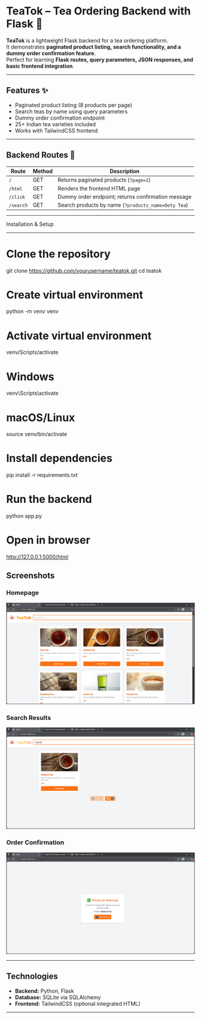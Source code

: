 # TeaTok – Tea Ordering Backend with Flask 🍵

**TeaTok** is a lightweight Flask backend for a tea ordering platform.  
It demonstrates **paginated product listing, search functionality, and a dummy order confirmation feature**.  
Perfect for learning **Flask routes, query parameters, JSON responses, and basic frontend integration**.

---

## Features ✨

- Paginated product listing (8 products per page)
- Search teas by name using query parameters
- Dummy order confirmation endpoint
- 25+ Indian tea varieties included
- Works with TailwindCSS frontend

---

## Backend Routes 🔗

| Route        | Method | Description |
|--------------|--------|-------------|
| `/`          | GET    | Returns paginated products (`?page=1`) |
| `/html`      | GET    | Renders the frontend HTML page |
| `/click`     | GET    | Dummy order endpoint; returns confirmation message |
| `/search`    | GET    | Search products by name (`?products_name=Ooty Tea`) |

---

Installation & Setup

---
# Clone the repository
git clone https://github.com/yourusername/teatok.git
cd teatok

# Create virtual environment
python -m venv venv

# Activate virtual environment
venv/Scripts/activate
# Windows
venv\Scripts\activate
# macOS/Linux
source venv/bin/activate

# Install dependencies
pip install -r requirements.txt

# Run the backend
python app.py

# Open in browser
http://127.0.0.1:5000/html

## Screenshots

### Homepage
![Homepage](screenshots/homepage.png)

### Search Results
![Search Results](screenshots/search.png)

### Order Confirmation
![Order Confirmation](screenshots/order.png)

---

## Technologies

- **Backend:** Python, Flask  
- **Database:** SQLite via SQLAlchemy
- **Frontend:** TailwindCSS (optional integrated HTML)

---






